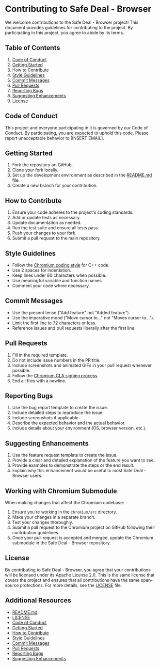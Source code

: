 # Contributing to Safe Deal - Browser

We welcome contributions to the Safe Deal - Browser project! This document provides guidelines for contributing to the project. By participating in this project, you agree to abide by its terms.

## Table of Contents

1. [Code of Conduct](#code-of-conduct)
2. [Getting Started](#getting-started)
3. [How to Contribute](#how-to-contribute)
4. [Style Guidelines](#style-guidelines)
5. [Commit Messages](#commit-messages)
6. [Pull Requests](#pull-requests)
7. [Reporting Bugs](#reporting-bugs)
8. [Suggesting Enhancements](#suggesting-enhancements)
9. [License](#license)

## Code of Conduct

This project and everyone participating in it is governed by our Code of Conduct. By participating, you are expected to uphold this code. Please report unacceptable behavior to [INSERT EMAIL].

## Getting Started

1. Fork the repository on GitHub.
2. Clone your fork locally.
3. Set up the development environment as described in the [README.md](README.md) file.
4. Create a new branch for your contribution.

## How to Contribute

1. Ensure your code adheres to the project's coding standards.
2. Add or update tests as necessary.
3. Update documentation as needed.
4. Run the test suite and ensure all tests pass.
5. Push your changes to your fork.
6. Submit a pull request to the main repository.

## Style Guidelines

- Follow the [Chromium coding style](https://chromium.googlesource.com/chromium/src/+/HEAD/styleguide/c++/c++.md) for C++ code.
- Use 2 spaces for indentation.
- Keep lines under 80 characters when possible.
- Use meaningful variable and function names.
- Comment your code where necessary.

## Commit Messages

- Use the present tense ("Add feature" not "Added feature").
- Use the imperative mood ("Move cursor to..." not "Moves cursor to...").
- Limit the first line to 72 characters or less.
- Reference issues and pull requests liberally after the first line.

## Pull Requests

1. Fill in the required template.
2. Do not include issue numbers in the PR title.
3. Include screenshots and animated GIFs in your pull request whenever possible.
4. Follow the [Chromium CLA signing process](https://cla.developers.google.com/about/google-individual).
5. End all files with a newline.

## Reporting Bugs

1. Use the bug report template to create the issue.
2. Include detailed steps to reproduce the issue.
3. Include screenshots if applicable.
4. Describe the expected behavior and the actual behavior.
5. Include details about your environment (OS, browser version, etc.).

## Suggesting Enhancements

1. Use the feature request template to create the issue.
2. Provide a clear and detailed explanation of the feature you want to see.
3. Provide examples to demonstrate the steps or the end result.
4. Explain why this enhancement would be useful to most Safe Deal - Browser users.

## Working with Chromium Submodule

When making changes that affect the Chromium codebase:

1. Ensure you're working in the `chromium/src` directory.
2. Make your changes in a separate branch.
3. Test your changes thoroughly.
4. Submit a pull request to the Chromium project on GitHub following their contribution guidelines.
5. Once your pull request is accepted and merged, update the Chromium submodule in the Safe Deal - Browser repository.

## License

By contributing to Safe Deal - Browser, you agree that your contributions will be licensed under its Apache License 2.0. This is the same license that covers the project and ensures that all contributions have the same open-source protections. For more details, see the [LICENSE](LICENSE) file.

## Additional Resources

- [README.md](README.md)
- [LICENSE](LICENSE)
- [Code of Conduct](#code-of-conduct)
- [Getting Started](#getting-started)
- [How to Contribute](#how-to-contribute)
- [Style Guidelines](#style-guidelines)
- [Commit Messages](#commit-messages)
- [Pull Requests](#pull-requests)
- [Reporting Bugs](#reporting-bugs)
- [Suggesting Enhancements](#suggesting-enhancements)
